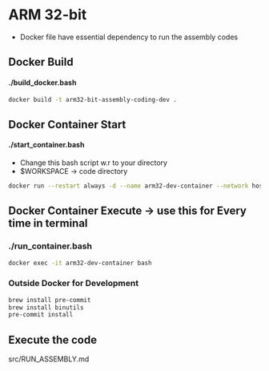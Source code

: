 # ARM 32-bit
- Docker file have essential dependency to run the assembly codes

## Docker Build
#### ./build_docker.bash

``` bash
docker build -t arm32-bit-assembly-coding-dev .
```
## Docker Container Start
#### ./start_container.bash
- Change this bash script w.r to your directory
- $WORKSPACE -> code directory
```bash
docker run --restart always -d --name arm32-dev-container --network host -it -v $WORKSPACE:/home/workspace arm32-bit-assembly-coding-dev
```

## Docker Container Execute -> use this for Every time in terminal
### ./run_container.bash
```bash
docker exec -it arm32-dev-container bash
```

### Outside Docker for Development
```bash
brew install pre-commit
brew install binutils
pre-commit install
```
## Execute the code 
src/RUN_ASSEMBLY.md

